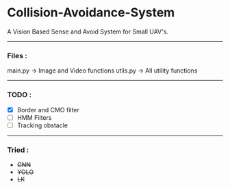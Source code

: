 # Collision-Avoidance-System
A Vision Based Sense and Avoid System for Small UAV's.

---

### Files :

main.py   ->  Image and Video functions
utils.py  ->  All utility functions

---

### TODO :

- [x] Border and CMO filter
- [ ] HMM Filters
- [ ] Tracking obstacle

---

### Tried : 

- ~~CNN~~
- ~~YOLO~~
- ~~LK~~
